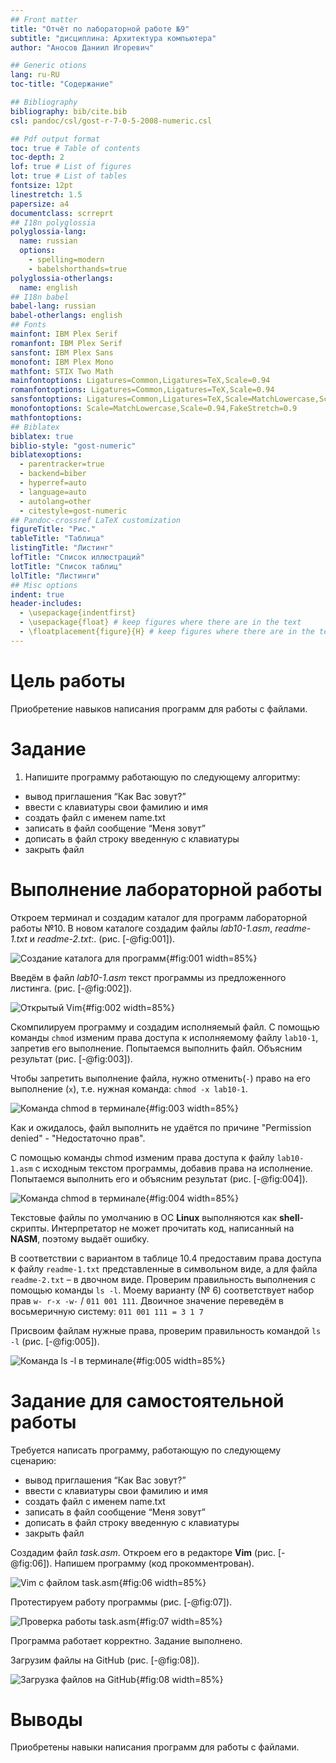 ```yaml
---
## Front matter
title: "Отчёт по лабораторной работе №9"
subtitle: "дисциплина: Архитектура компьютера"
author: "Аносов Даниил Игоревич"

## Generic otions
lang: ru-RU
toc-title: "Содержание"

## Bibliography
bibliography: bib/cite.bib
csl: pandoc/csl/gost-r-7-0-5-2008-numeric.csl

## Pdf output format
toc: true # Table of contents
toc-depth: 2
lof: true # List of figures
lot: true # List of tables
fontsize: 12pt
linestretch: 1.5
papersize: a4
documentclass: scrreprt
## I18n polyglossia
polyglossia-lang:
  name: russian
  options:
	- spelling=modern
	- babelshorthands=true
polyglossia-otherlangs:
  name: english
## I18n babel
babel-lang: russian
babel-otherlangs: english
## Fonts
mainfont: IBM Plex Serif
romanfont: IBM Plex Serif
sansfont: IBM Plex Sans
monofont: IBM Plex Mono
mathfont: STIX Two Math
mainfontoptions: Ligatures=Common,Ligatures=TeX,Scale=0.94
romanfontoptions: Ligatures=Common,Ligatures=TeX,Scale=0.94
sansfontoptions: Ligatures=Common,Ligatures=TeX,Scale=MatchLowercase,Scale=0.94
monofontoptions: Scale=MatchLowercase,Scale=0.94,FakeStretch=0.9
mathfontoptions:
## Biblatex
biblatex: true
biblio-style: "gost-numeric"
biblatexoptions:
  - parentracker=true
  - backend=biber
  - hyperref=auto
  - language=auto
  - autolang=other
  - citestyle=gost-numeric
## Pandoc-crossref LaTeX customization
figureTitle: "Рис."
tableTitle: "Таблица"
listingTitle: "Листинг"
lofTitle: "Список иллюстраций"
lotTitle: "Список таблиц"
lolTitle: "Листинги"
## Misc options
indent: true
header-includes:
  - \usepackage{indentfirst}
  - \usepackage{float} # keep figures where there are in the text
  - \floatplacement{figure}{H} # keep figures where there are in the text
---
```


# Цель работы
Приобретение навыков написания программ для работы с файлами.

# Задание

1. Напишите программу работающую по следующему алгоритму:
- вывод приглашения “Как Вас зовут?”
- ввести с клавиатуры свои фамилию и имя
- создать файл с именем name.txt
- записать в файл сообщение “Меня зовут”
- дописать в файл строку введенную с клавиатуры
- закрыть файл

# Выполнение лабораторной работы


Откроем терминал и создадим каталог для программ лабораторной работы №10. В новом каталоге создадим файлы *lab10-1.asm*, *readme-1.txt* и *readme-2.txt*:. (рис. [-@fig:001]).

![Создание каталога для программ](image/image-1.png){#fig:001 width=85%}

Введём в файл *lab10-1.asm* текст программы из предложенного листинга. (рис. [-@fig:002]).

![Открытый Vim](image/image-2.png){#fig:002 width=85%}

Скомпилируем программу и создадим исполняемый файл.
С помощью команды `chmod` изменим права доступа к исполняемому файлу `lab10-1`, запретив его выполнение. Попытаемся выполнить файл. Объясним результат (рис. [-@fig:003]).

Чтобы запретить выполнение файла, нужно отменить(`-`) право на его выполнение (`x`), т.е. нужная команда: `chmod -x lab10-1`.

![Команда *chmod* в терминале](image/image-3.png){#fig:003 width=85%}

Как и ожидалось, файл выполнить не удаётся по причине "Permission denied" - "Недостаточно прав".

С помощью команды chmod изменим права доступа к файлу `lab10-1.asm` с исходным текстом программы, добавив права на исполнение. Попытаемся выполнить его и объясним результат (рис. [-@fig:004]).

![Команда *chmod* в терминале](image/image-4.png){#fig:004 width=85%}

Текстовые файлы по умолчанию в ОС **Linux** выполняются как **shell**-скрипты. Интерпретатор не может прочитать код, написанный на **NASM**, поэтому выдаёт ошибку.

В соответствии с вариантом в таблице 10.4 предоставим права доступа к файлу `readme-1.txt` представленные в символьном виде, а для файла `readme-2.txt` – в двочном виде. Проверим правильность выполнения с помощью команды `ls -l`.
Моему варианту (№ 6) соответствует набор прав `w- r-x -w-` / `011 001 111`.
Двоичное значение переведём в восьмеричную систему: `011 001 111 = 3 1 7`

Присвоим файлам нужные права, проверим правильность командой `ls -l` (рис. [-@fig:005]).

![Команда *ls -l* в терминале](image/image-5.png){#fig:005 width=85%}

# Задание для самостоятельной работы

Требуется написать программу, работающую по следующему сценарию:
- вывод приглашения “Как Вас зовут?”
- ввести с клавиатуры свои фамилию и имя
- создать файл с именем name.txt
- записать в файл сообщение “Меня зовут”
- дописать в файл строку введенную с клавиатуры
- закрыть файл

Создадим файл *task.asm*.
Откроем его в редакторе **Vim** (рис. [-@fig:06]).
Напишем программу (код прокомментрован).

![**Vim** с файлом *task.asm*](image/image-6.png){#fig:06 width=85%}

Протестируем работу программы (рис. [-@fig:07]).

![Проверка работы *task.asm*](image/image-7.png){#fig:07 width=85%}

Программа работает корректно. Задание выполнено.

Загрузим файлы на GitHub (рис. [-@fig:08]).

![Загрузка файлов на GitHub](image/image-8.png){#fig:08 width=85%}


# Выводы

Приобретены навыки написания программ для работы с файлами.
